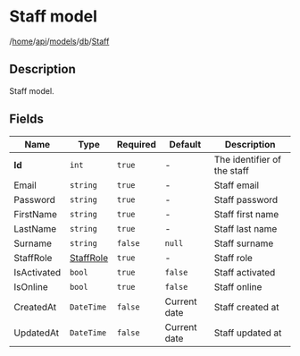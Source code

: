 # Staff model

/[home](/README.md)/[api](/docs/api/README.md)/[models](/docs/api/README.md#models)/[db](/docs/api/README.md#database-models)/[Staff](/docs/api/models/db/Staff.md)

## Description

Staff model.

## Fields

| Name | Type | Required | Default | Description |
| ---- | ---- | -------- | ------- | ----------- |
| __Id__ | `int` | `true` | - | The identifier of the staff |
| Email | `string` | `true` | - | Staff email |
| Password | `string` | `true` | - | Staff password |
| FirstName | `string` | `true` | - | Staff first name |
| LastName | `string` | `true` | - | Staff last name |
| Surname | `string` | `false` | `null` | Staff surname|
| StaffRole | [StaffRole](StaffRole.md) | `true` | - | Staff role |
| IsActivated | `bool` | `true` | `false` | Staff activated |
| IsOnline | `bool` | `true` | `false` | Staff online |
| CreatedAt | `DateTime` | `false` | Current date | Staff created at |
| UpdatedAt | `DateTime` | `false` | Current date | Staff updated at |
